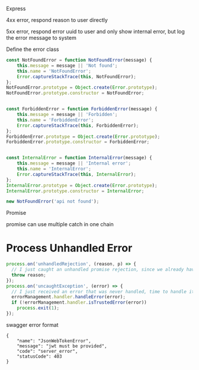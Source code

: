 Express

4xx error, respond reason to user directly

5xx error, respond error uuid to user and only show internal error, but log the error message to system

Define the error class

```js
const NotFoundError = function NotFoundError(message) {
    this.message = message || 'Not found';
    this.name = 'NotFoundError';
    Error.captureStackTrace(this, NotFoundError);
};
NotFoundError.prototype = Object.create(Error.prototype);
NotFoundError.prototype.constructor = NotFoundError;


const ForbiddenError = function ForbiddenError(message) {
    this.message = message || 'Forbidden';
    this.name = 'ForbiddenError';
    Error.captureStackTrace(this, ForbiddenError);
};
ForbiddenError.prototype = Object.create(Error.prototype);
ForbiddenError.prototype.constructor = ForbiddenError;


const InternalError = function InternalError(message) {
    this.message = message || 'Internal error';
    this.name = 'InternalError';
    Error.captureStackTrace(this, InternalError);
};
InternalError.prototype = Object.create(Error.prototype);
InternalError.prototype.constructor = InternalError;
```

```js
new NotFoundError('api not found');
```

Promise

promise can use multiple catch in one chain

# Process Unhandled Error

```js
process.on('unhandledRejection', (reason, p) => {
  // I just caught an unhandled promise rejection, since we already have fallback handler for unhandled errors (see below), let throw and let him handle that
  throw reason;
});
process.on('uncaughtException', (error) => {
  // I just received an error that was never handled, time to handle it and then decide whether a restart is needed
  errorManagement.handler.handleError(error);
  if (!errorManagement.handler.isTrustedError(error))
    process.exit(1);
});
```



swagger error format

```
{
    "name": "JsonWebTokenError",
    "message": "jwt must be provided",
    "code": "server_error",
    "statusCode": 403
}
```



